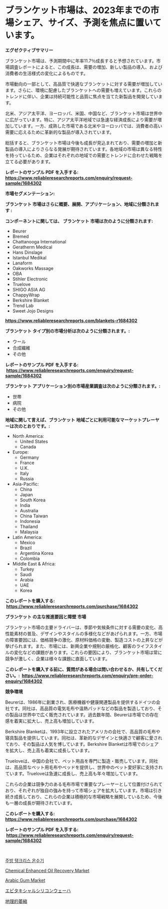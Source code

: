 <p><h1>ブランケット市場は、2023年までの市場シェア、サイズ、予測を焦点に置いています。</h1></p><p><strong>エグゼクティブサマリー</strong></p>
<p><p>ブランケット市場は、予測期間中に年率11.7％成長すると予想されています。市場調査レポートによると、この成長は、需要の増加、新しい製品の導入、および消費者の生活様式の変化によるものです。</p><p>市場動向の一部として、高品質で快適なブランケットに対する需要が増加しています。さらに、環境に配慮したブランケットへの需要も増えています。これらのトレンドに伴い、企業は持続可能性と品質に焦点を当てた新製品を開発しています。</p><p>北米、アジア太平洋、ヨーロッパ、米国、中国など、ブランケット市場は世界中に広がっています。特に、アジア太平洋地域では急速な経済成長により需要が増加しています。一方、成熟した市場である北米やヨーロッパでは、消費者の高い需要に応えるために革新的な製品が導入されています。</p><p>総括すると、ブランケット市場は今後も成長が見込まれており、需要の増加と新製品の導入によりさらなる発展が期待されています。各地域の市場は異なる特性を持っているため、企業はそれぞれの地域での需要とトレンドに合わせた戦略を立てる必要があります。</p></p>
<p><strong>レポートのサンプル PDF を入手する: <a href="https://www.reliableresearchreports.com/enquiry/request-sample/1684302">https://www.reliableresearchreports.com/enquiry/request-sample/1684302</a></strong></p>
<p><strong>市場セグメンテーション:</strong></p>
<p><strong> ブランケット 市場はさらに概要、展開、アプリケーション、地域に分類されます :</strong></p>
<p><strong>コンポーネントに関しては、 ブランケット 市場は次のように分類されます: &nbsp;</strong></p>
<p><ul><li>Beurer</li><li>Bremed</li><li>Chattanooga International</li><li>Geratherm Medical</li><li>Hans Dinslage</li><li>Istanbul Medikal</li><li>Lanaform</li><li>Oakworks Massage</li><li>OBA</li><li>Stihler Electronic</li><li>Truelove</li><li>SHIGO ASIA AG</li><li>ChappyWrap</li><li>Berkshire Blanket</li><li>Trend Lab</li><li>Sweet Jojo Designs</li></ul></p>
<p><strong><a href="https://www.reliableresearchreports.com/blankets-r1684302">https://www.reliableresearchreports.com/blankets-r1684302</a></strong></p>
<p><strong> ブランケット タイプ別の市場分析は次のように分類されます。:</strong></p>
<p><ul><li>ウール</li><li>合成繊維</li><li>その他</li></ul></p>
<p><strong>レポートのサンプル PDF を入手する: &nbsp;<a href="https://www.reliableresearchreports.com/enquiry/request-sample/1684302">https://www.reliableresearchreports.com/enquiry/request-sample/1684302</a></strong></p>
<p><strong> ブランケット アプリケーション別の市場産業調査は次のように分類されます。:</strong></p>
<p><ul><li>世帯</li><li>病院</li><li>その他</li></ul></p>
<p><strong>地域に関して言えば、ブランケット 地域ごとに利用可能なマーケットプレーヤーは次のとおりです。:</strong></p>
<p><ul>
    <li>
        North America:
        <ul>
            <li>United States</li>
            <li>Canada</li>
        </ul>
    </li>
    <li>
        Europe:
        <ul>
            <li>Germany</li>
            <li>France</li>
            <li>U.K.</li>
            <li>Italy</li>
            <li>Russia</li>
        </ul>
    </li>
    <li>
        Asia-Pacific:
        <ul>
            <li>China</li>
            <li>Japan</li>
            <li>South Korea</li>
            <li>India</li>
            <li>Australia</li>
            <li>China Taiwan</li>
            <li>Indonesia</li>
            <li>Thailand</li>
            <li>Malaysia</li>
        </ul>
    </li>
    <li>
        Latin America:
        <ul>
            <li>Mexico</li>
            <li>Brazil</li>
            <li>Argentina Korea</li>
            <li>Colombia</li>
        </ul>
    </li>
    <li>
        Middle East & Africa:
        <ul>
            <li>Turkey</li>
            <li>Saudi</li>
            <li>Arabia</li>
            <li>UAE</li>
            <li>Korea</li>
        </ul>
    </li>
    </ul></p>
<p><strong>このレポートを購入する: &nbsp;<a href="https://www.reliableresearchreports.com/purchase/1684302">https://www.reliableresearchreports.com/purchase/1684302</a></strong></p>
<p><strong>ブランケット の主な推進要因と障壁 市場</strong></p>
<p><p>ブランケット市場の主要ドライバーは、季節や気候条件に対する需要の変化、高性能素材の普及、デザインやスタイルの多様化などがあげられます。一方、市場の障害要因には、価格競争の激化、原材料価格の変動、製造コストの上昇などが挙げられます。また、市場には、新興企業や規制の厳格化、顧客のライフスタイルの変化などの課題があります。これらの要因により、ブランケット市場は常に競争が激しく、企業は様々な課題に直面しています。</p></p>
<p><strong>このレポートを購入する前に、質問がある場合は問い合わせるか、共有してください。:&nbsp; <a href="https://www.reliableresearchreports.com/enquiry/pre-order-enquiry/1684302">https://www.reliableresearchreports.com/enquiry/pre-order-enquiry/1684302</a></strong></p>
<p><strong>競争環境</strong></p>
<p><p>Beurerは、1986年に創業され、医療機器や健康関連製品を提供するドイツの会社です。同社は、高品質の電気毛布や温熱パッドなどの製品を製造しており、その製品は世界中で広く販売されています。過去数年間、Beurerは市場での存在感を着実に拡大し、売上高も増加しています。</p><p>Berkshire Blanketは、1993年に設立されたアメリカの会社で、高品質の毛布や寝具製品を提供しています。同社は、革新的なデザインと快適さで顧客に愛されており、その製品は人気を博しています。Berkshire Blanketは市場でのシェアを拡大し、売上高も着実に成長しています。</p><p>Trueloveは、中国の会社で、ペット用品を専門に製造・販売しています。同社は、高品質なペット用毛布やベッドを提供し、世界中のペット愛好家に支持されています。Trueloveは急速に成長し、売上高も年々増加しています。</p><p>これらの企業は競争力のある毛布市場で重要なプレーヤーとして位置付けられており、それぞれが独自の強みを持って市場シェアを拡大しています。市場は引き続き成長しており、これらの企業は積極的な市場戦略を展開しているため、今後も一層の成長が期待されています。</p></p>
<p><strong>このレポートを購入する: &nbsp; <a href="https://www.reliableresearchreports.com/purchase/1684302">https://www.reliableresearchreports.com/purchase/1684302</a></strong></p>
<p><strong>レポートのサンプル PDF を入手する: &nbsp;<a href="https://www.reliableresearchreports.com/enquiry/request-sample/1684302">https://www.reliableresearchreports.com/enquiry/request-sample/1684302</a></strong><strong></strong></p>
<p>&nbsp;</p>
<p><p><a href="https://github.com/vs10l4sfg5c/Market-Research-Report-List-1/blob/main/615874822509.md">주방 탱크리스 온수기</a></p><p><a href="https://www.linkedin.com/pulse/chemical-enhanced-oil-recovery-market-size-share-amp-trends-wjbhc?trackingId=Mcgs2T1CMu4u2E%2FtGdEIXQ%3D%3D">Chemical Enhanced Oil Recovery Market</a></p><p><a href="https://www.linkedin.com/pulse/arabic-gum-market-size-evaluating-its-trends-growth-9x8cf?trackingId=H7dgSZfSv01yJA2%2BU3PJVg%3D%3D">Arabic Gum Market</a></p><p><a href="https://github.com/cnnriuez22368/Market-Research-Report-List-1/blob/main/479788724039.md">エピタキシャルシリコンウェーハ</a></p><p><a href="https://medium.com/@alicequigley2023/%E5%9C%B0%E7%90%86%E5%AD%A6%E7%9A%84%E8%90%8E%E7%B8%AE%E5%B8%82%E5%A0%B4%E5%B1%95%E6%9C%9B-%E6%A5%AD%E7%95%8C%E3%81%AE%E6%A6%82%E8%A6%81%E3%81%A8%E4%BA%88%E6%B8%AC-2024%E5%B9%B4%E3%81%8B%E3%82%892031%E5%B9%B4-1732e61134b7">地理的萎縮</a></p></p>